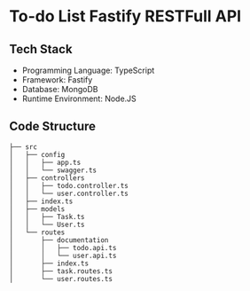 # To-do List Fastify RESTFull API

## Tech Stack

- Programming Language: TypeScript
- Framework: Fastify
- Database: MongoDB
- Runtime Environment: Node.JS

## Code Structure

```
├── src
│   ├── config
│   │   ├── app.ts
│   │   └── swagger.ts
│   ├── controllers
│   │   ├── todo.controller.ts
│   │   └── user.controller.ts
│   ├── index.ts
│   ├── models
│   │   ├── Task.ts
│   │   └── User.ts
│   └── routes
│       ├── documentation
│       │   ├── todo.api.ts
│       │   └── user.api.ts
│       ├── index.ts
│       ├── task.routes.ts
│       └── user.routes.ts
```
